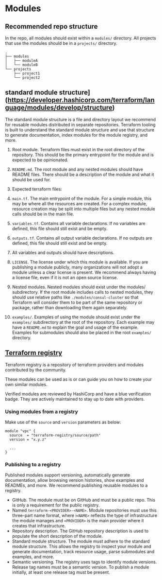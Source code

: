 # Modules

## Recommended repo structure

In the repo, all modules should exist within a `modules/` directory. All
projects that use the modules should be in a `projects/` directory.

```
.
├── modules
│   ├── moduleA
│   └── moduleB
└── projects
    ├── project1
    └── project2

```

## standard module structure](https://developer.hashicorp.com/terraform/language/modules/develop/structure)

The standard module structure is a file and directory layout we recommend for
reusable modules distributed in separate repositories. Terraform tooling is
built to understand the standard module structure and use that structure to
generate documentation, index modules for the module registry, and more.

1. Root module. Terraform files must exist in the root directory of the repository.
  This should be the primary entrypoint for the module and is expected to be opinionated.

2. `README.md`. The root module and any nested modules should have README files.
  There should be a description of the module and what it should be used for.

3. Expected terraform files:
  1. `main.tf`. The main entrypoint of the module. For a simple module, this
    may be where all the resources are created. For a complex module, resource
    creation may be split into multiple files but any nested module calls should
    be in the main file.
  2. `variables.tf`. Contains all variable declarations. If no variables are
     defined, this file should still exist and be empty.
  3. `outputs.tf`. Contains all output variable declarations. If no outputs are
     defined, this file should still exist and be empty.

4. All variables and outputs should have descriptions.

5. `LICENSE`. The license under which this module is available. If you are publishing
  a module publicly, many organizations will not adopt a module unless a clear
  license is present. We recommend always having a license file, even if it is
  not an open source license.

6. Nested modules. Nested modules should exist under the modules/ subdirectory. If
  the root module includes calls to nested modules, they should use relative paths
  like `./modules/consul-cluster` so that Terraform will consider them to be part
  of the same repository or package, rather than downloading them again separately.

7. `examples/`. Examples of using the module should exist under the `examples/`
  subdirectory at the root of the repository. Each example may have a `README.md`
  to explain the goal and usage of the example. Examples for submodules should
  also be placed in the root `examples/` directory.

## [Terraform registry](https://registry.terraform.io/)

Terraform registry is a repository of terraform providers and modules
contributed by the community.

These modules can be used as is or can guide you on how to create your own
similar modules.

Verified modules are reviewed by HashiCorp and have a blue verification badge.
They are actively maintained to stay up to date with providers.

### Using modules from a registry

Make use of the `source` and `version` parameters as below:

```
module "vpc" {
  source  = "terraform-registry/source/path"
  version = "x.y.z"

  ...
}
```

### Publishing to a registry

Published modules support versioning, automatically generate documentation,
allow browsing version histories, show examples and READMEs, and more.
We recommend publishing reusable modules to a registry.

- GitHub. The module must be on GitHub and must be a public repo. This is only
  a requirement for the public registry.
- Named `terraform-<PROVIDER>-<NAME>`. Module repositories must use this three-part
  name format, where i`<NAME>` reflects the type of infrastructure the module manages
  and `<PROVIDER>` is the main provider where it creates that infrastructure.
- Repository description. The GitHub repository description is used to populate the
  short description of the module.
- Standard module structure. The module must adhere to the standard module structure.
  This allows the registry to inspect your module and generate documentation, track
  resource usage, parse submodules and examples, and more.
- Semantic versioning. The registry uses tags to identify module versions. Release
  tag names must be a semantic version. To publish a module initially, at least one
  release tag must be present.

